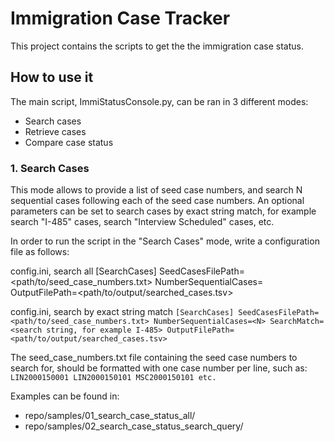 # Immigration Case Tracker

This project contains the scripts to get the the immigration case status.

## How to use it

The main script, ImmiStatusConsole.py, can be ran in 3 different modes:

* Search cases
* Retrieve cases
* Compare case status


### 1. Search Cases
This mode allows to provide a list of seed case numbers, and search N sequential cases following each of the seed case numbers. An optional parameters can be set to search cases by exact string match, for example search "I-485" cases, search "Interview Scheduled" cases, etc.

In order to run the script in the "Search Cases" mode, write a configuration file as follows:

config.ini, search all
    [SearchCases]
    SeedCasesFilePath=<path/to/seed_case_numbers.txt>
    NumberSequentialCases=<N>
    OutputFilePath=<path/to/output/searched_cases.tsv>

config.ini, search by exact string match
`
[SearchCases]
SeedCasesFilePath=<path/to/seed_case_numbers.txt>
NumberSequentialCases=<N>
SearchMatch=<search string, for example I-485>
OutputFilePath=<path/to/output/searched_cases.tsv>
`

The seed_case_numbers.txt file containing the seed case numbers to search for, should be formatted with one case number per line, such as:
`
LIN2000150001
LIN2000150101
MSC2000150101
etc.
`

Examples can be found in:
* repo/samples/01_search_case_status_all/
* repo/samples/02_search_case_status_search_query/


